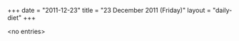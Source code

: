 +++
date = "2011-12-23"
title = "23 December 2011 (Friday)"
layout = "daily-diet"
+++

<p>&lt;no entries&gt;</p>